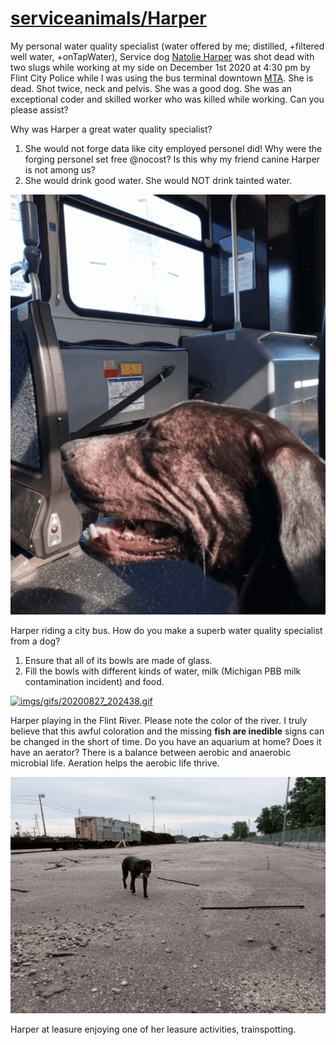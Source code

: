 <link rel="prerender" href="https://github.com/serviceanimals/Harper/">

# [serviceanimals/](https://github.com/serviceanimals/serviceanimals.github.io)[Harper](https://github.com/serviceanimals/Harper)

My personal water quality specialist (water offered by me; distilled, +filtered well water, +onTapWater), Service dog [Natolie Harper](https://serviceanimals.github.io/Harper/) was shot dead with two slugs while working at my side on December 1st 2020 at 4:30 pm by Flint City Police while I was using the bus terminal downtown [MTA](https://mtaflint.org/).  She is dead.  Shot twice, neck and pelvis.  She was a good dog.  She was an exceptional coder and skilled worker who was killed while working.  Can you please assist?

Why was Harper a great water quality specialist?
1. She would not forge data like city employed personel did!  Why were the forging personel set free @nocost?  Is this why my friend canine Harper is not among us?
1. She would drink good water.  She would NOT drink tainted water.

[![imgs/gifs/20200731_094412.gif](https://github.com/serviceanimals/Harper/raw/master/imgs/gifs/20200731_094412.gif)](https://github.com/serviceanimals/Harper/raw/master/imgs/gifs/20200731_094412.gif)

Harper riding a city bus.  How do you make a superb water quality specialist from a dog?

1.  Ensure that all of its bowls are made of glass.
1.  Fill the bowls with different kinds of water, milk (Michigan PBB milk contamination incident) and food.

[![imgs/gifs/20200827_202438.gif](https://github.com/serviceanimals/Harper/raw/master/imgs/gifs/20200827_202438.gif)](https://github.com/serviceanimals/Harper/raw/master/imgs/gifs/20200827_202438.gif)

Harper playing in the Flint River.  Please note the color of the river.  I truly believe that this awful coloration and the missing **fish are inedible** signs can be changed in the short of time.  Do you have an aquarium at home?  Does it have an aerator?  There is a balance between aerobic and anaerobic microbial life.  Aeration helps the aerobic life thrive. 

[![imgs/gifs/20200801_113933.gif](https://github.com/serviceanimals/Harper/raw/master/imgs/gifs/20200801_113933.gif)](https://github.com/serviceanimals/Harper/raw/master/imgs/gifs/20200801_113933.gif)

Harper at leasure enjoying one of her leasure activities, trainspotting.

<!-- [Issues at this repository](https://github.com/serviceanimals/Harper/issues)

[Pulls at this repository](https://github.com/serviceanimals/Harper/pulls)

Harper README.md EOF -->
